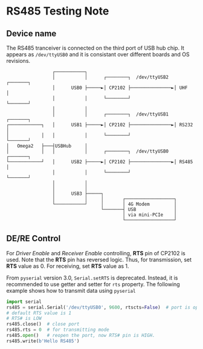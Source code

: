 # RS485 Testing Note

## Device name

The RS485 tranceiver is connected on the third port of USB hub chip.
It appears as `/dev/ttyUSB0` and it is consistant over different boards and OS revisions.

```
                 ┌───────────┐
                 │           │      ┌────────┐  /dev/ttyUSB2  ┌───────┐
                 │      USB0 ├─────►│ CP2102 ├───────────────►│ UHF   │
                 │           │      └────────┘                └───────┘
                 │           │
                 │           │      ┌────────┐  /dev/ttyUSB1  ┌───────┐
┌────────────┐   │      USB1 ├─────►│ CP2102 ├───────────────►│ RS232 │
│            │   │           │      └────────┘                └───────┘
│   Omega2   ├───┤USBHub     │
│            │   │           │      ┌────────┐  /dev/ttyUSB0  ┌───────┐
└────────────┘   │      USB2 ├─────►│ CP2102 ├───────────────►│ RS485 │
                 │           │      └────────┘                └───────┘
                 │           │
                 │           │
                 │      USB3 ├─────┐
                 │           │     │       ┌──────────────────┐
                 └───────────┘     │       │ 4G Modem         │
                                   └───────┤ USB              │
                                           │ via mini-PCIe    │
                                           └──────────────────┘
```

## DE/RE Control

For *Driver Enable* and *Receiver Enable* controlling, **RTS** pin of CP2102 is used.
Note that the **RTS** pin has reversed logic.
Thus, for transmission, set **RTS** value as 0.
For receiving, set **RTS** value as 1.

From `pyserial` version 3.0, `Serial.setRTS` is deprecated.
Instead, it is recommended to use getter and setter for `rts` property.
The following example shows how to transmit data using `pyserial`

```py
import serial
rs485 = serial.Serial('/dev/ttyUSB0', 9600, rtscts=False)  # port is opened here
# default RTS value is 1
# RTS# is LOW
rs485.close()  # close port
rs485.rts = 0  # for transmitting mode
rs485.open()   # reopen the port, now RTS# pin is HIGH.
rs485.write(b'Hello RS485')
```
